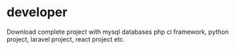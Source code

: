 # developer
Download complete project with mysql databases php ci framework, python project, laravel project, react project etc.  
